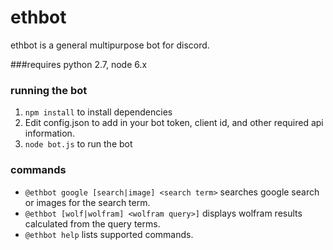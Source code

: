 # ethbot

ethbot is a general multipurpose bot for discord.

###requires
python 2.7, node 6.x

### running the bot
1. `npm install` to install dependencies
2. Edit config.json to add in your bot token, client id, and other required api information.
3. `node bot.js` to run the bot


### commands
- `@ethbot google [search|image] <search term>` searches google search or images for the search term.
- `@ethbot [wolf|wolfram] <wolfram query>]` displays wolfram results calculated from the query terms.
- `@ethbot help` lists supported commands.
